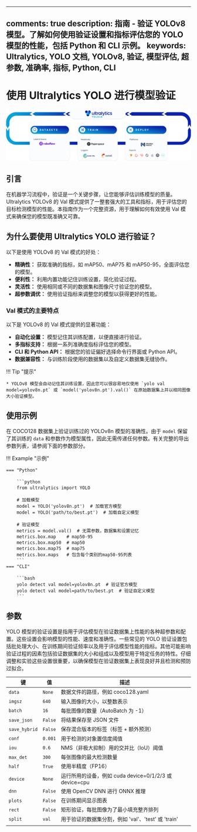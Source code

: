 ______________________________________________________________________

## comments: true description: 指南 - 验证 YOLOv8 模型。了解如何使用验证设置和指标评估您的 YOLO 模型的性能，包括 Python 和 CLI 示例。 keywords: Ultralytics, YOLO 文档, YOLOv8, 验证, 模型评估, 超参数, 准确率, 指标, Python, CLI

# 使用 Ultralytics YOLO 进行模型验证

<img width="1024" src="https://github.com/ultralytics/assets/raw/main/yolov8/banner-integrations.png" alt="Ultralytics YOLO 生态系统和集成">

## 引言

在机器学习流程中，验证是一个关键步骤，让您能够评估训练模型的质量。Ultralytics YOLOv8 的 Val 模式提供了一整套强大的工具和指标，用于评估您的目标检测模型的性能。本指南作为一个完整资源，用于理解如何有效使用 Val 模式来确保您的模型既准确又可靠。

## 为什么要使用 Ultralytics YOLO 进行验证？

以下是使用 YOLOv8 的 Val 模式的好处：

- **精确性：** 获取准确的指标，如 mAP50、mAP75 和 mAP50-95，全面评估您的模型。
- **便利性：** 利用内置功能记住训练设置，简化验证过程。
- **灵活性：** 使用相同或不同的数据集和图像尺寸验证您的模型。
- **超参数调优：** 使用验证指标来调整您的模型以获得更好的性能。

### Val 模式的主要特点

以下是 YOLOv8 的 Val 模式提供的显著功能：

- **自动化设置：** 模型记住其训练配置，以便直接进行验证。
- **多指标支持：** 根据一系列准确度指标评估您的模型。
- **CLI 和 Python API：** 根据您的验证偏好选择命令行界面或 Python API。
- **数据兼容性：** 与训练阶段使用的数据集以及自定义数据集无缝协作。

!!! Tip "提示"

```
* YOLOv8 模型会自动记住其训练设置，因此您可以很容易地仅使用 `yolo val model=yolov8n.pt` 或 `model('yolov8n.pt').val()` 在原始数据集上并以相同图像大小验证模型。
```

## 使用示例

在 COCO128 数据集上验证训练过的 YOLOv8n 模型的准确性。由于 `model` 保留了其训练的 `data` 和参数作为模型属性，因此无需传递任何参数。有关完整的导出参数列表，请参阅下面的参数部分。

!!! Example "示例"

````
=== "Python"

    ```python
    from ultralytics import YOLO

    # 加载模型
    model = YOLO('yolov8n.pt')  # 加载官方模型
    model = YOLO('path/to/best.pt')  # 加载自定义模型

    # 验证模型
    metrics = model.val()  # 无需参数，数据集和设置记忆
    metrics.box.map    # map50-95
    metrics.box.map50  # map50
    metrics.box.map75  # map75
    metrics.box.maps   # 包含每个类别的map50-95列表
    ```
=== "CLI"

    ```bash
    yolo detect val model=yolov8n.pt  # 验证官方模型
    yolo detect val model=path/to/best.pt  # 验证自定义模型
    ```
````

## 参数

YOLO 模型的验证设置是指用于评估模型在验证数据集上性能的各种超参数和配置。这些设置会影响模型的性能、速度和准确性。一些常见的 YOLO 验证设置包括批处理大小、在训练期间验证频率以及用于评估模型性能的指标。其他可能影响验证过程的因素包括验证数据集的大小和组成以及模型用于特定任务的特性。仔细调整和实验这些设置很重要，以确保模型在验证数据集上表现良好并且检测和预防过拟合。

| 键             | 值       | 描述                                          |
| ------------- | ------- | ------------------------------------------- |
| `data`        | `None`  | 数据文件的路径，例如 coco128.yaml                     |
| `imgsz`       | `640`   | 输入图像的大小，以整数表示                               |
| `batch`       | `16`    | 每批图像的数量（AutoBatch 为 -1）                     |
| `save_json`   | `False` | 将结果保存至 JSON 文件                              |
| `save_hybrid` | `False` | 保存混合版本的标签（标签 + 额外预测）                        |
| `conf`        | `0.001` | 用于检测的对象置信度阈值                                |
| `iou`         | `0.6`   | NMS（非极大抑制）用的交并比（IoU）阈值                      |
| `max_det`     | `300`   | 每张图像的最大检测数量                                 |
| `half`        | `True`  | 使用半精度（FP16）                                 |
| `device`      | `None`  | 运行所用的设备，例如 cuda device=0/1/2/3 或 device=cpu |
| `dnn`         | `False` | 使用 OpenCV DNN 进行 ONNX 推理                    |
| `plots`       | `False` | 在训练期间显示图表                                   |
| `rect`        | `False` | 矩形验证，每批图像为了最小填充整齐排列                         |
| `split`       | `val`   | 用于验证的数据集分割，例如 'val'、'test' 或 'train'        |
|               |         |                                             |
